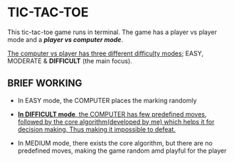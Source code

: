 # TIC-TAC-TOE
This tic-tac-toe game runs in terminal. The game has a player vs player mode and a ***player vs computer mode***.

<ins>The computer vs player has three different difficulty modes</ins>; EASY, MODERATE & **DIFFICULT** (the main focus).


## BRIEF WORKING
- In EASY mode, the COMPUTER places the marking randomly  

- <ins>**In DIFFICULT mode**, the COMPUTER has few predefined moves, followed by the core algorithm(developed by me) which helps it for decision making. Thus making it impossible to defeat.<ins>  

- In MEDIUM mode, there exists the core algorithm, but there are no predefined moves, making the game random amd playful for the player


